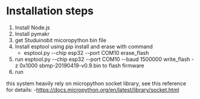 # Installation steps
1. Install Node.js
2. Install pymakr
3. get Studuinobit micoropython bin file
4. Install esptool using pip install and erase with command
    - esptool.py --chip esp32 --port COM10 erase_flash
5. run esptool.py --chip esp32 --port COM10 --baud 1500000 write_flash -z 0x1000 sbmp-20190419-v0.9.bin to flash firmware 
6. run 


this system heavily rely on micropython socket library, see this reference for details:
    -https://docs.micropython.org/en/latest/library/socket.html
